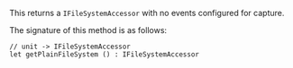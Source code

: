 <!--bl
    (filemeta
        (title "Get Plain File System")
    )
/bl-->
This returns a `IFileSystemAccessor` with no events configured for capture.

The signature of this method is as follows:

```f#
// unit -> IFileSystemAccessor
let getPlainFileSystem () : IFileSystemAccessor
```